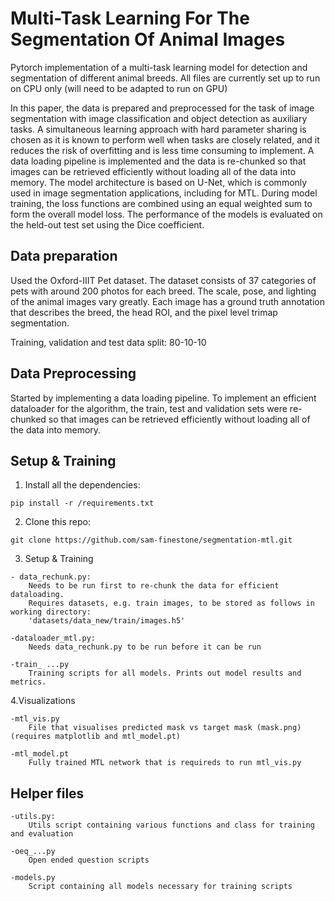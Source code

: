 # Multi-Task Learning For The Segmentation Of Animal Images

Pytorch implementation of a multi-task learning model for detection and segmentation of different animal breeds.
All files are currently set up to run on CPU only (will need to be adapted to run on GPU)

In this paper, the data is prepared and preprocessed for the task of image segmentation with image classification and object detection as auxiliary tasks. A simultaneous learning approach with hard parameter sharing is chosen as it is known to perform well when tasks are closely related, and it reduces the risk of overfitting and is less time consuming to implement. A data loading pipeline is implemented and the data is re-chunked so that images can be retrieved efficiently without loading all of the data into memory. The model architecture is based on U-Net, which is commonly used in image segmentation applications, including for MTL. During model training, the loss functions are combined using an equal weighted sum to form the overall model loss. The performance of the models is evaluated on the held-out test set using the Dice coefficient.
## Data preparation 

Used the Oxford-IIIT Pet dataset. The dataset consists of 37 categories of pets with around 200 photos for each breed. The scale, pose, and lighting of the animal images vary greatly. Each image has a ground truth annotation that describes the breed, the head ROI, and the pixel level trimap segmentation.

Training, validation and test data split: 80-10-10

## Data Preprocessing

Started by implementing a data loading pipeline. To implement an efficient dataloader for the algorithm, the train, test and validation sets
were re-chunked so that images can be retrieved efficiently without loading all of the data into memory. 


## Setup & Training 

1. Install all the dependencies:

```
pip install -r /requirements.txt
```

2. Clone this repo:

```
git clone https://github.com/sam-finestone/segmentation-mtl.git
```

3. Setup & Training

```
- data_rechunk.py:
	Needs to be run first to re-chunk the data for efficient dataloading.
	Requires datasets, e.g. train images, to be stored as follows in working directory:
	'datasets/data_new/train/images.h5'

-dataloader_mtl.py: 
	Needs data_rechunk.py to be run before it can be run

-train_ ...py
	Training scripts for all models. Prints out model results and metrics.
```  
  
4.Visualizations

```
-mtl_vis.py
	File that visualises predicted mask vs target mask (mask.png) (requires matplotlib and mtl_model.pt)

-mtl_model.pt
	Fully trained MTL network that is requireds to run mtl_vis.py
```

## Helper files 

```
-utils.py:
	Utils script containing various functions and class for training and evaluation

-oeq_...py
	Open ended question scripts

-models.py
	Script containing all models necessary for training scripts
```

